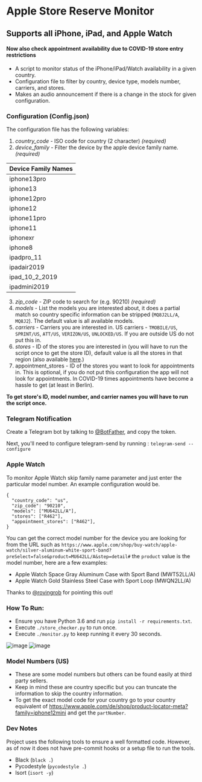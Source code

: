# Apple Store Reserve Monitor

## Supports all iPhone, iPad, and Apple Watch
#### Now also check appointment availability due to COVID-19 store entry restrictions

- A script to monitor status of the iPhone/iPad/Watch availability in a given country.
- Configuration file to filter by country, device type, models number, carriers, and stores.
- Makes an audio announcement if there is a change in the stock for given configuration.

### Configuration (Config.json)

The configuration file has the following variables:

1. _country_code_ - ISO code for country (2 character) _(required)_
2. _device_family_ - Filter the device by the apple device family name. _(required)_

| Device Family Names |
|---------------------|
| iphone13pro |
| iphone13 |
| iphone12pro |
| iphone12 |
| iphone11pro |
| iphone11 |
| iphonexr |
| iphone8 |
| ipadpro_11 |
| ipadair2019 |
| ipad_10_2_2019 |
| ipadmini2019 |

3. _zip_code_ - ZIP code to search for (e.g. 90210) _(required)_
4. _models_ - List the models you are interested about, it does a partial match so country specific information can be stripped (`MQ8J2LL/A`, `MQ8J2`). The default value is all available models.
5. _carriers_ - Carriers you are interested in. US carriers - `TMOBILE/US`, `SPRINT/US`, `ATT/US`, `VERIZON/US`, `UNLOCKED/US`. If you are outside US do not put this in.
6. _stores_ - ID of the stores you are interested in (you will have to run the script once to get the store ID), default value is all the stores in that region (also available [here](https://gist.github.com/iF2007/ff127f7722af91c47c0cb44d6c1e961d).)
7. appointment_stores -  ID of the stores you want to look for appointments in. This is optional, if you do not put this configuration the app will not look for appointments. In COVID-19 times appointments have become a hassle to get (at least in Berlin).

**To get store's ID, model number, and carrier names you will have to run the script once.**

### Telegram Notification

Create a Telegram bot by talking to [@BotFather](https://telegram.me/BotFather), and copy the token.

Next, you'll need to configure telegram-send by running :
`telegram-send --configure`

### Apple Watch

To monitor Apple Watch skip family name parameter and just enter the particular model number. An example configuration would be.

```
{
  "country_code": "us",
  "zip_code": "90210",
  "models": ["MU642LL/A"],
  "stores": ["R462"],
  "appointment_stores": ["R462"],
}
```

You can get the correct model number for the device you are looking for from the URL such as
`https://www.apple.com/shop/buy-watch/apple-watch/silver-aluminum-white-sport-band?preSelect=false&product=MU642LL/A&step=detail#`
the `product` value is the model number, here are a few examples:

- Apple Watch Space Gray Aluminum Case with Sport Band (MWT52LL/A)
- Apple Watch Gold Stainless Steel Case with Sport Loop (MWQN2LL/A)

Thanks to [@rovingrob](https://twitter.com/rovingrob) for pointing this out!

### How To Run:

- Ensure you have Python 3.6 and run `pip install -r requirements.txt`.
- Execute `./store_checker.py` to run once.
- Execute `./monitor.py` to keep running it every 30 seconds.

![image](listing.png)
![image](appointment_slot.png)

### Model Numbers (US)

- These are some model numbers but others can be found easily at third party sellers.
- Keep in mind these are country specific but you can truncate the information to skip the country information.
- To get the exact model code for your country go to your country equivalent of https://www.apple.com/de/shop/product-locator-meta?family=iphone12mini and get the `partNumber`.

### Dev Notes

Project uses the following tools to ensure a well formatted code.
However, as of now it does not have pre-commit hooks or a setup file to run the tools.
- Black (`black .`)
- Pycodestyle (`pycodestyle .`)
- Isort (`isort -y`)
